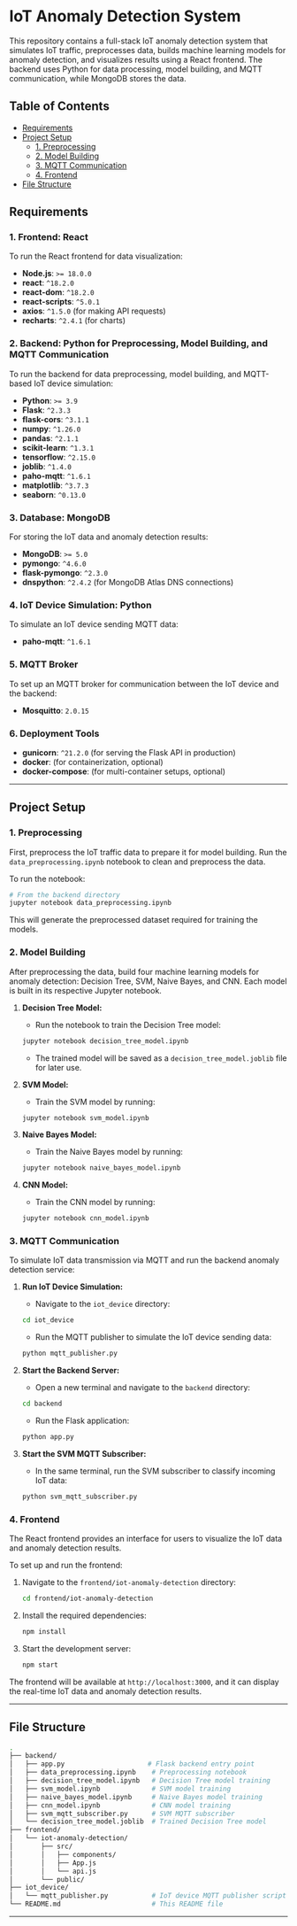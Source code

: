 # IoT Anomaly Detection System

This repository contains a full-stack IoT anomaly detection system that simulates IoT traffic, preprocesses data, builds machine learning models for anomaly detection, and visualizes results using a React frontend. The backend uses Python for data processing, model building, and MQTT communication, while MongoDB stores the data.

## Table of Contents
- [Requirements](#requirements)
- [Project Setup](#project-setup)
  - [1. Preprocessing](#1-preprocessing)
  - [2. Model Building](#2-model-building)
  - [3. MQTT Communication](#3-mqtt-communication)
  - [4. Frontend](#4-frontend)
- [File Structure](#file-structure)

## Requirements

### 1. Frontend: React
To run the React frontend for data visualization:
- **Node.js**: `>= 18.0.0`
- **react**: `^18.2.0`
- **react-dom**: `^18.2.0`
- **react-scripts**: `^5.0.1`
- **axios**: `^1.5.0` (for making API requests)
- **recharts**: `^2.4.1` (for charts)

### 2. Backend: Python for Preprocessing, Model Building, and MQTT Communication
To run the backend for data preprocessing, model building, and MQTT-based IoT device simulation:
- **Python**: `>= 3.9`
- **Flask**: `^2.3.3`
- **flask-cors**: `^3.1.1`
- **numpy**: `^1.26.0`
- **pandas**: `^2.1.1`
- **scikit-learn**: `^1.3.1`
- **tensorflow**: `^2.15.0`
- **joblib**: `^1.4.0`
- **paho-mqtt**: `^1.6.1`
- **matplotlib**: `^3.7.3`
- **seaborn**: `^0.13.0`

### 3. Database: MongoDB
For storing the IoT data and anomaly detection results:
- **MongoDB**: `>= 5.0`
- **pymongo**: `^4.6.0`
- **flask-pymongo**: `^2.3.0`
- **dnspython**: `^2.4.2` (for MongoDB Atlas DNS connections)

### 4. IoT Device Simulation: Python
To simulate an IoT device sending MQTT data:
- **paho-mqtt**: `^1.6.1`

### 5. MQTT Broker
To set up an MQTT broker for communication between the IoT device and the backend:
- **Mosquitto**: `2.0.15`

### 6. Deployment Tools
- **gunicorn**: `^21.2.0` (for serving the Flask API in production)
- **docker**: (for containerization, optional)
- **docker-compose**: (for multi-container setups, optional)

---

## Project Setup

### 1. Preprocessing

First, preprocess the IoT traffic data to prepare it for model building. Run the `data_preprocessing.ipynb` notebook to clean and preprocess the data.

To run the notebook:
```bash
# From the backend directory
jupyter notebook data_preprocessing.ipynb
```

This will generate the preprocessed dataset required for training the models.

### 2. Model Building

After preprocessing the data, build four machine learning models for anomaly detection: Decision Tree, SVM, Naive Bayes, and CNN. Each model is built in its respective Jupyter notebook.

1. **Decision Tree Model:**
    - Run the notebook to train the Decision Tree model:
    ```bash
    jupyter notebook decision_tree_model.ipynb
    ```
    - The trained model will be saved as a `decision_tree_model.joblib` file for later use.

2. **SVM Model:**
    - Train the SVM model by running:
    ```bash
    jupyter notebook svm_model.ipynb
    ```

3. **Naive Bayes Model:**
    - Train the Naive Bayes model by running:
    ```bash
    jupyter notebook naive_bayes_model.ipynb
    ```

4. **CNN Model:**
    - Train the CNN model by running:
    ```bash
    jupyter notebook cnn_model.ipynb
    ```

### 3. MQTT Communication

To simulate IoT data transmission via MQTT and run the backend anomaly detection service:

1. **Run IoT Device Simulation:**
    - Navigate to the `iot_device` directory:
    ```bash
    cd iot_device
    ```
    - Run the MQTT publisher to simulate the IoT device sending data:
    ```bash
    python mqtt_publisher.py
    ```

2. **Start the Backend Server:**
    - Open a new terminal and navigate to the `backend` directory:
    ```bash
    cd backend
    ```
    - Run the Flask application:
    ```bash
    python app.py
    ```

3. **Start the SVM MQTT Subscriber:**
    - In the same terminal, run the SVM subscriber to classify incoming IoT data:
    ```bash
    python svm_mqtt_subscriber.py
    ```

### 4. Frontend

The React frontend provides an interface for users to visualize the IoT data and anomaly detection results.

To set up and run the frontend:

1. Navigate to the `frontend/iot-anomaly-detection` directory:
    ```bash
    cd frontend/iot-anomaly-detection
    ```

2. Install the required dependencies:
    ```bash
    npm install
    ```

3. Start the development server:
    ```bash
    npm start
    ```

The frontend will be available at `http://localhost:3000`, and it can display the real-time IoT data and anomaly detection results.

---

## File Structure

```bash
.
├── backend/
│   ├── app.py                     # Flask backend entry point
│   ├── data_preprocessing.ipynb    # Preprocessing notebook
│   ├── decision_tree_model.ipynb   # Decision Tree model training
│   ├── svm_model.ipynb             # SVM model training
│   ├── naive_bayes_model.ipynb     # Naive Bayes model training
│   ├── cnn_model.ipynb             # CNN model training
│   ├── svm_mqtt_subscriber.py      # SVM MQTT subscriber
│   └── decision_tree_model.joblib  # Trained Decision Tree model
├── frontend/
│   └── iot-anomaly-detection/
│       ├── src/
│       │   ├── components/
│       │   ├── App.js
│       │   └── api.js
│       └── public/
├── iot_device/
│   └── mqtt_publisher.py           # IoT device MQTT publisher script
└── README.md                       # This README file
```

---
